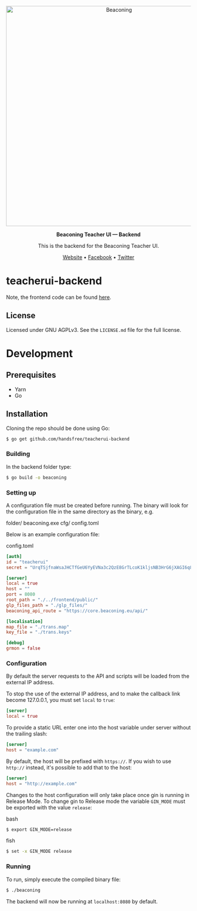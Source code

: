 <p align="center">
  <img width="600" src="http://beaconing.eu/wp-content/themes/beaconing/images/logo/original_version_(black).png" alt="Beaconing">
</p>
<p align="center">
  <strong>Beaconing Teacher UI &mdash; Backend</strong>
</p>
<p align="center">
  This is the backend for the Beaconing Teacher UI.
</p>
<p align="center">
  <a href="http://beaconing.eu/">Website</a> • <a href="https://www.facebook.com/beaconing/">Facebook</a> • <a href="https://twitter.com/BeaconingEU">Twitter</a>
</p>

# teacherui-backend
Note, the frontend code can be found [here](//github.com/HandsFree/beaconing-teacher-ui).

## License
Licensed under GNU AGPLv3. See the `LICENSE.md` file for the full license.

# Development
## Prerequisites
- Yarn
- Go

## Installation
Cloning the repo should be done using Go:

```bash
$ go get github.com/handsfree/teacherui-backend
```

### Building
In the backend folder type:
```bash
$ go build -o beaconing
```

### Setting up
A configuration file must be created before running. The binary will look for the
configuration file in the same directory as the binary, e.g.

  folder/
    beaconing.exe
    cfg/
      config.toml

Below is an example configuration file:

config.toml
```toml
[auth]
id = "teacherui"
secret = "UrqTSjfnaWsaJHCTfGeU6YyEVNa3c2QzE8GrTLcoK1kljsNB3HrG6jXAGI6q8wKR"

[server]
local = true
host = ""
port = 8080
root_path = "./../frontend/public/"
glp_files_path = "./glp_files/"
beaconing_api_route = "https://core.beaconing.eu/api/"

[localisation]
map_file = "./trans.map"
key_file = "./trans.keys"

[debug]
grmon = false
```

### Configuration
By default the server requests to the API and scripts will be loaded from the external IP address.

To stop the use of the external IP address, and to make the callback link become 127.0.0.1, you must set `local` to `true`:

```toml
[server]
local = true
```

To provide a static URL enter one into the host variable under server without the trailing slash:

```toml
[server]
host = "example.com"
```

By default, the host will be prefixed with `https://`. If you wish to use `http://` instead, it's possible to add that to the host:
```toml
[server]
host = "http://example.com"
```

Changes to the host configuration will only take place once gin is running in Release Mode.
To change gin to Release mode the variable `GIN_MODE` must be exported with the value `release`:

bash
```bash
$ export GIN_MODE=release
```

fish
```bash
$ set -x GIN_MODE release
```

### Running
To run, simply execute the compiled binary file:

```bash
$ ./beaconing
```

The backend will now be running at `localhost:8080` by default.